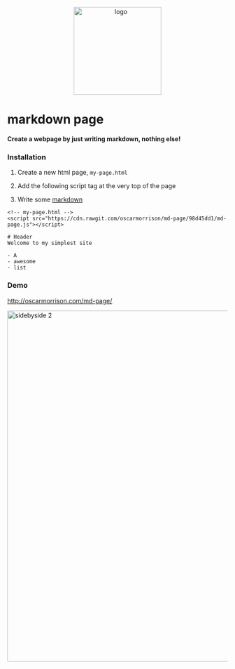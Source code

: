 <p align="center">
  <img src="https://user-images.githubusercontent.com/1651212/46570190-b8147200-c9a3-11e8-9c1f-d0a50d0540b6.jpg" alt="logo" width="200px" />
 </p>


# markdown page

**Create a webpage by just writing markdown, nothing else!**

### Installation 

1. Create a new html page, `my-page.html`

2. Add the following script tag at the very top of the page
3. Write some [markdown](https://guides.github.com/features/mastering-markdown/)
```
<!-- my-page.html --> 
<script src="https://cdn.rawgit.com/oscarmorrison/md-page/98d45dd1/md-page.js"></script>

# Header
Welcome to my simplest site

- A
- awesome
- list
```


### Demo
http://oscarmorrison.com/md-page/

<img width="800" alt="sidebyside 2" src="https://user-images.githubusercontent.com/1651212/46540086-ac6d7080-c8fb-11e8-81fe-491898484d53.png">

